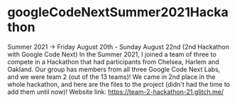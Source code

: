 # googleCodeNextSummer2021Hackathon
Summer 2021 -> Friday August 20th - Sunday August 22nd (2nd Hackathon with Google Code Next) In the Summer 2021, 
I joined a team of three to compete in a Hackathon that had participants from Chelsea, Harlem and Oakland. Our group has members from all three Google Code Next Labs,
and we were team 2 (out of the 13 teams)! We came in 2nd place in the whole hackathon, and here are the files to the project (didn't had the time to add them until now)!
Website link: https://team-2-hackathon-21.glitch.me/
